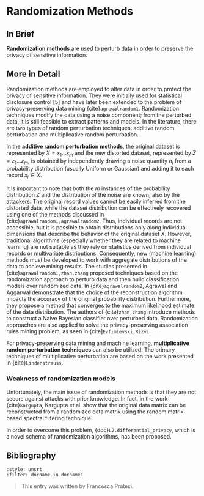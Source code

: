 # Randomization Methods

## In Brief

**Randomization methods** are used to perturb data in order to preserve the privacy of sensitive information.

## More in Detail

Randomization methods are employed to alter data in order to protect the privacy of sensitive information. They were initially used for statistical disclosure control [5] and have later been extended to the problem of privacy-preserving data mining {cite}`agrawalrandom1`. Randomization techniques modify the data using a noise component; from the perturbed data, it is still feasible to extract patterns and models. In the literature, there are two types of random perturbation techniques: additive random perturbation and multiplicative random perturbation.

In the **additive random perturbation methods**, the original dataset is represented by $X = {x_1 ... x_m}$ and the new distorted dataset, represented by $Z = {z_1 ... z_m}$, is obtained by independently drawing a noise quantity $n_i$ from a probability distribution (usually Uniform or Gaussian) and adding it to each record $x_i ∈ X$.

It is important to note that both the $m$ instances of the probability distribution $Z$ and the distribution of the noise are known, also by the attackers. The original record values cannot be easily inferred from the distorted data, while the dataset distribution can be effectively recovered using one of the methods discussed in {cite}`agrawalrandom1,agrawalrandom2`. Thus, individual records are not accessible, but it is possible to obtain distributions only along individual dimensions that describe the behavior of the original dataset $X$.
However, traditional algorithms (especially whether they are related to machine learning) are not suitable as they rely on statistics derived from individual records or multivariate distributions. Consequently, new (machine learning) methods must be developed to work with aggregate distributions of the data to achieve mining results. 
The studies presented in {cite}`agrawalrandom1,zhan,zhang` proposed techniques based on the randomization approach to perturb data and then build classification models over randomized data. In {cite}`agrawalrandom2`, Agrawal and Aggarwal demonstrate that the choice of the reconstruction algorithm impacts the accuracy of the original probability distribution. Furthermore, they propose a method that converges to the maximum likelihood estimate of the data distribution. The authors of {cite}`zhan,zhang` introduce methods to construct a Naive Bayesian classifier over perturbed data. Randomization approaches are also applied to solve the privacy-preserving association rules mining problem, as seen in {cite]`Evfimievski,Rizvi`.

For privacy-preserving data mining and machine learning, **multiplicative random perturbation techniques** can also be utilized. The primary techniques of multiplicative perturbation are based on the work presented in {cite}`Lindenstrauss`.

### Weakness of randomization models

Unfortunately, the main issue of randomization methods is that they are not secure against attacks with prior knowledge. In fact, in the work {cite}`kargupta`, Kargupta et al. show that the original data matrix can be reconstructed from a randomized data matrix using the random matrix-based spectral filtering technique.

In order to overcome this problem, {doc}`L2.differential_privacy`, which is a novel schema of randomization algorithms, has been proposed.

## Bibliography

```{bibliography}
:style: unsrt
:filter: docname in docnames
```

> This entry was written by Francesca Pratesi.
